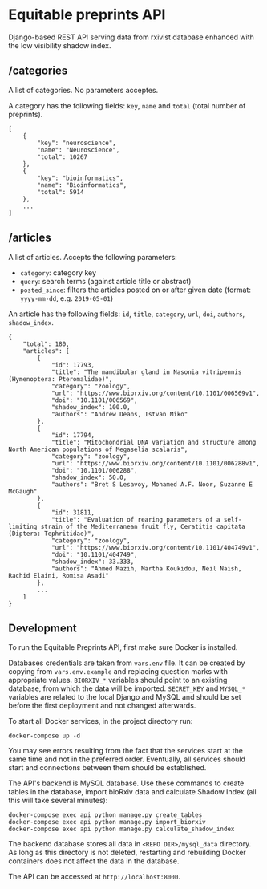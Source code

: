 # Equitable preprints API

Django-based REST API serving data from rxivist database enhanced with the low visibility shadow index.

## /categories

A list of categories. No parameters acceptes.

A category has the following fields: `key`, `name` and `total` (total number of preprints).

    [
        {
            "key": "neuroscience",
            "name": "Neuroscience",
            "total": 10267
        },
        {
            "key": "bioinformatics",
            "name": "Bioinformatics",
            "total": 5914
        },
        ...
    ]

## /articles

A list of articles. Accepts the following parameters:

  * `category`: category key
  * `query`: search terms (against article title or abstract)
  * `posted_since`: filters the articles posted on or after given date (format: `yyyy-mm-dd`, e.g. `2019-05-01`)

An article has the following fields: `id`, `title`, `category`, `url`, `doi`, `authors`, `shadow_index`.

    {
        "total": 180,
        "articles": [
            {
                "id": 17793,
                "title": "The mandibular gland in Nasonia vitripennis (Hymenoptera: Pteromalidae)",
                "category": "zoology",
                "url": "https://www.biorxiv.org/content/10.1101/006569v1",
                "doi": "10.1101/006569",
                "shadow_index": 100.0,
                "authors": "Andrew Deans, Istvan Miko"
            },
            {
                "id": 17794,
                "title": "Mitochondrial DNA variation and structure among North American populations of Megaselia scalaris",
                "category": "zoology",
                "url": "https://www.biorxiv.org/content/10.1101/006288v1",
                "doi": "10.1101/006288",
                "shadow_index": 50.0,
                "authors": "Bret S Lesavoy, Mohamed A.F. Noor, Suzanne E McGaugh"
            },
            {
                "id": 31811,
                "title": "Evaluation of rearing parameters of a self-limiting strain of the Mediterranean fruit fly, Ceratitis capitata (Diptera: Tephritidae)",
                "category": "zoology",
                "url": "https://www.biorxiv.org/content/10.1101/404749v1",
                "doi": "10.1101/404749",
                "shadow_index": 33.333,
                "authors": "Ahmed Mazih, Martha Koukidou, Neil Naish, Rachid Elaini, Romisa Asadi"
            },
            ...
        ]
    }

## Development

To run the Equitable Preprints API, first make sure Docker is installed.

Databases credentials are taken from `vars.env` file. It can be created by copying from `vars.env.example` and replacing question marks with appropriate values. `BIORXIV_*` variables should point to an existing database, from which the data will be imported. `SECRET_KEY` and `MYSQL_*` variables are related to the local Django and MySQL and should be set before the first deployment and not changed afterwards.

To start all Docker services, in the project directory run:

```
docker-compose up -d
```

You may see errors resulting from the fact that the services start at the same time and not in the preferred order. Eventually, all services should start and connections between them should be established.

The API's backend is MySQL database. Use these commands to create tables in the database, import bioRxiv data and calculate Shadow Index (all this will take several minutes):

```
docker-compose exec api python manage.py create_tables
docker-compose exec api python manage.py import_biorxiv
docker-compose exec api python manage.py calculate_shadow_index
```

The backend database stores all data in `<REPO DIR>/mysql_data` directory. As long as this directory is not deleted, restarting and rebuilding Docker containers does not affect the data in the database.

The API can be accessed at `http://localhost:8000`.
